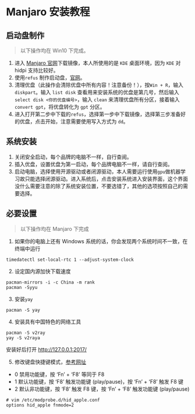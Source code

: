 # Manjaro 安装教程

## 启动盘制作

> 以下操作均在 Win10 下完成。

1. 进入 [Manjaro 官网](https://manjaro.org/download/)下载镜像，本人所使用的是 `KDE` 桌面环境，因为 `KDE` 对 hidpi 支持比较好。
2. 使用`refus` 制作启动盘，[官网](https://rufus.ie/zh/)。
3. 清理优盘（此操作会清除优盘中所有内容！注意备份！），按`Win + R`，输入 `diskpart`。输入 `list disk` 查看用来安装系统的优盘是第几号，然后输入 `select disk <你的优盘编号>`，输入 `clean` 来清理优盘所有分区，接着输入`convert gpt`，将优盘转化为 `gpt` 分区。
4. 进入打开第二步中下载的`refus`，选择第一步中下载镜像，选择第三步准备好的优盘，点击开始，注意需要使用写入方式为 `dd`。

## 系统安装

1. 关闭安全启动，每个品牌的电脑不一样，自行查阅。
2. 插入优盘，设置优盘为第一启动，每个品牌电脑不一样，请自行查阅。
3. 启动电脑，选择使用开源驱动或者闭源驱动，本人需要运行使用`gpu`做机器学习故只能选择闭源驱动。进入系统后，点击安装系统进入安装界面，这个界面没什么需要注意的除了系统安装位置，不要选错了，其他的选项按照自己的需要选择。

## 必要设置

> 以下操作均在 Manjaro 下完成

1. 如果你的电脑上还有 Windows 系统的话，你会发现两个系统时间不一致，在终端中运行
  ``` shell
  timedatectl set-local-rtc 1 --adjust-system-clock
  ```
2. 设定国内源加快下载速度
  ``` shell
  pacman-mirrors -i -c China -m rank
  pacman -Syyu
  ```
3. 安装`yay`
  ``` shell
  pacman -S yay
  ```
4. 安装具有中国特色的网络工具
  ```shell
  pacman -S v2ray
  yay -S v2raya
  ```
  安装好后打开 http://127.0.0.1:2017/

5. 修改键盘快捷键模式，[参考网址](https://wiki.archlinux.org/title/Apple_Keyboard#Function_keys_do_not_work)
  - 0 禁用功能键，按 ‘Fn’ + ‘F8’ 等同于 F8
  - 1 默认功能键，按 ‘F8’ 触发功能键 (play/pause)，按 ‘Fn’ + ‘F8’ 触发 F8 键
  - 2  默认非功能键，按 ‘F8’ 触发 F8 键，按 ‘Fn’ + ‘F8’ 触发功能键 (play/pause)
  ```
  # vim /etc/modprobe.d/hid_apple.conf
  options hid_apple fnmode=2
  ```